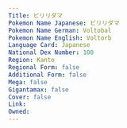 ```yaml
---
﻿Title: ビリリダマ
Pokemon Name Japanese: ビリリダマ
Pokemon Name German: Voltobal
Pokemon Name English: Voltorb
Language Card: Japanese
National Dex Number: 100
Region: Kanto
Regional Form: false
Additional Form: false
Mega: false
Gigantamax: false
Cover: false
Link: 
Owned: 
---
```


